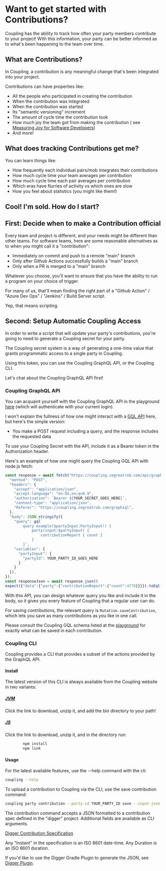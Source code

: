 # Want to get started with Contributions?

Coupling has the ability to track how often your party members contribute to your project! With this information, your
party can be better informed as to what's been happening to the team over time.

## What are Contributions?

In Coupling, a contribution is any meaningful change that's been integrated into your project.

Contributions can have properties like:

- All the people who participated in creating the contribution
- When the contribution was integrated
- When the contribution was started
- Its "semantic versioning" increment
- The amount of cycle time the contribution took
- How much joy the team got from making the contribution (
  see [Measuring Joy for Software Developers](https://www.scrumexpert.com/knowledge/measuring-joy-for-software-developers/))
- And more!

## What does tracking Contributions get me?

You can learn things like:

- How frequently each individual pairs/mob integrates their contributions
- How much cycle time your team averages per contribution
- How much cycle time each pair averages per contribution
- Which eras have flurries of activity vs which ones are slow
- How you feel about statistics (you might like them!)

## Cool! I'm sold. How do I start?

## First: Decide when to make a Contribution official

Every team and project is different, and your needs might be different than other teams. For software teams, here are
some reasonable alternatives as to when you might call it a "contribution":

- Immediately on commit and push to a remote "main" branch
- Only after Github Actions successfully builds a "main" branch
- Only when a PR is merged to a "main" branch

Whatever you choose, you'll want to ensure that you have the ability to run a program on your choice of trigger.

For many of us, that'll mean finding the right part of a "Github Action" / "Azure Dev Ops" / "Jenkins" / Build Server
script.

Yep, that means scripting.

## Second: Setup Automatic Coupling Access

In order to write a script that will update your party's contributions, you're going to need to generate a Coupling
secret for your party.

The Coupling secret system is a way of generating a one-time value that grants programmatic access to a single party in
Coupling.

Using this token, you can use the Coupling GraphQL API, or the Coupling CLI.

Let's chat about the Coupling GraphQL API first!

### Coupling GraphQL API

You can acquaint yourself with the Coupling GraphQL API in the playground [here](/graphiql) (which will authenticate
with your current login).

I won't explain the fullness of how one might interact with a [GQL API](https://graphql.org/) here, but here's the simple version:

- You make a POST request including a query, and the response includes the requested data

To use your Coupling Secret with the API, include it as a Bearer token in the Authorization header.

Here's an example of how one might query the Coupling GQL API with node.js fetch:

```javascript
const response = await fetch("https://coupling.zegreatrob.com/api/graphql", {
  "method": "POST",
  "headers": {
    "accept": "application/json",
    "accept-language": "en-US,en;q=0.9",
    "authorization": `Bearer ${YOUR_SECRET_GOES_HERE}`,
    "content-type": "application/json",
    "Referer": "https://coupling.zegreatrob.com/graphiql",
  },
  "body": JSON.stringify({
    "query": gql`
        query example($partyInput:PartyInput!) {
            party(input:$partyInput) {
                contributionReport { count }
            }
        }`,
    "variables": {
      "partyInput": {
        "partyId": YOUR_PARTY_ID_GOES_HERE
      }
    }
  }),
});
const responseJson = await response.json()
expect({"data":{"party":{"contributionReport":{"count":4770}}}}).toEql(responseJson)

```

With this API, you can design whatever query you like and include it in the body, so it gives you every feature of Coupling that a regular user can do.

For saving contributions, the relevant query is `Mutation.saveContribution`, which lets you save as many contributions as you like in one call.

Please consult the Coupling GQL schema listed at the [playground](/graphiql) for exactly what can be saved in each contribution.

### Coupling CLI

Coupling provides a CLI that provides a subset of the actions provided by the GraphQL API.

#### Install

The latest version of this CLI is always available from the Coupling website in two variants:

##### [JVM](https://coupling.zegreatrob.com/latest-cli?type=jvm)

Click the link to download, unzip it, and add the bin directory to your path!

##### [JS](https://coupling.zegreatrob.com/latest-cli?type=js)

Click the link to download, unzip it, and in the directory run:

```bash
        npm install
        npm link
```

#### Usage

For the latest available features, use the --help command with the cli: 

```bash
coupling --help
```

To upload a contribution to Coupling via the CLI, use the save contribution command:

```bash
coupling party contribution --party-id YOUR_PARTY_ID save --input-json CONTRIBUTION_FIELDS_AS_JSON
```

The contribution command accepts a JSON formatted to a contribution spec defined in the "digger" project. Additional fields are available as CLI arguments.

[Digger Contribution Specification](https://github.com/robertfmurdock/ze-great-tools/blob/main/tools/digger-json/src/commonMain/kotlin/com/zegreatrob/tools/digger/json/ContributionDataJson.kt)

Any "Instant" in the specification is an ISO 8601 date-time. Any Duration is an ISO 8601 duration.

If you'd like to use the Digger Gradle Plugin to generate the JSON, see [Digger Plugin](https://github.com/robertfmurdock/ze-great-tools/tree/main/tools/digger-plugin).

